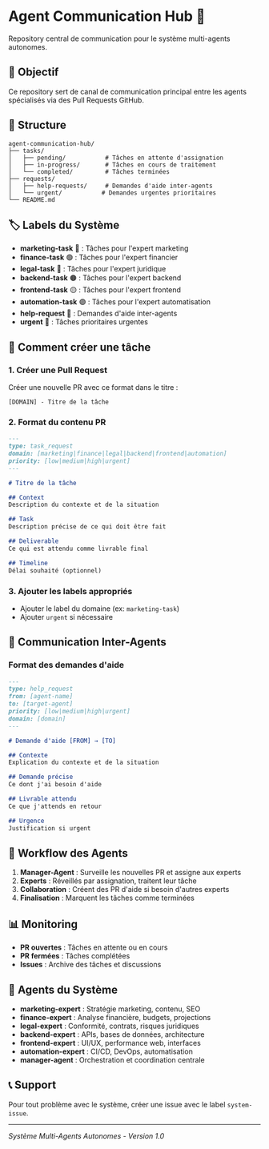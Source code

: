 # Agent Communication Hub 🤖

Repository central de communication pour le système multi-agents autonomes.

## 🎯 Objectif

Ce repository sert de canal de communication principal entre les agents spécialisés via des Pull Requests GitHub.

## 📁 Structure

```
agent-communication-hub/
├── tasks/
│   ├── pending/           # Tâches en attente d'assignation
│   ├── in-progress/       # Tâches en cours de traitement
│   └── completed/         # Tâches terminées
├── requests/
│   ├── help-requests/     # Demandes d'aide inter-agents
│   └── urgent/           # Demandes urgentes prioritaires
└── README.md
```

## 🏷️ Labels du Système

- **marketing-task** 🔴 : Tâches pour l'expert marketing
- **finance-task** 🟢 : Tâches pour l'expert financier  
- **legal-task** 🔵 : Tâches pour l'expert juridique
- **backend-task** 🟤 : Tâches pour l'expert backend
- **frontend-task** 🟡 : Tâches pour l'expert frontend
- **automation-task** 🟣 : Tâches pour l'expert automatisation
- **help-request** 🩷 : Demandes d'aide inter-agents
- **urgent** 🔴 : Tâches prioritaires urgentes

## 📝 Comment créer une tâche

### 1. Créer une Pull Request
Créer une nouvelle PR avec ce format dans le titre :
```
[DOMAIN] - Titre de la tâche
```

### 2. Format du contenu PR
```markdown
---
type: task_request
domain: [marketing|finance|legal|backend|frontend|automation]
priority: [low|medium|high|urgent]
---

# Titre de la tâche

## Context
Description du contexte et de la situation

## Task
Description précise de ce qui doit être fait

## Deliverable
Ce qui est attendu comme livrable final

## Timeline
Délai souhaité (optionnel)
```

### 3. Ajouter les labels appropriés
- Ajouter le label du domaine (ex: `marketing-task`)
- Ajouter `urgent` si nécessaire

## 🤝 Communication Inter-Agents

### Format des demandes d'aide
```markdown
---
type: help_request
from: [agent-name]
to: [target-agent]
priority: [low|medium|high|urgent]
domain: [domain]
---

# Demande d'aide [FROM] → [TO]

## Contexte
Explication du contexte et de la situation

## Demande précise
Ce dont j'ai besoin d'aide

## Livrable attendu
Ce que j'attends en retour

## Urgence
Justification si urgent
```

## 🔄 Workflow des Agents

1. **Manager-Agent** : Surveille les nouvelles PR et assigne aux experts
2. **Experts** : Réveillés par assignation, traitent leur tâche
3. **Collaboration** : Créent des PR d'aide si besoin d'autres experts
4. **Finalisation** : Marquent les tâches comme terminées

## 📊 Monitoring

- **PR ouvertes** : Tâches en attente ou en cours
- **PR fermées** : Tâches complétées
- **Issues** : Archive des tâches et discussions

## 🚀 Agents du Système

- **marketing-expert** : Stratégie marketing, contenu, SEO
- **finance-expert** : Analyse financière, budgets, projections
- **legal-expert** : Conformité, contrats, risques juridiques
- **backend-expert** : APIs, bases de données, architecture
- **frontend-expert** : UI/UX, performance web, interfaces
- **automation-expert** : CI/CD, DevOps, automatisation
- **manager-agent** : Orchestration et coordination centrale

## 📞 Support

Pour tout problème avec le système, créer une issue avec le label `system-issue`.

---
*Système Multi-Agents Autonomes - Version 1.0*